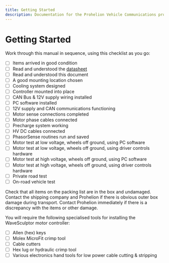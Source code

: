 ```yaml
---
title: Getting Started
description: Documentation for the Prohelion Vehicle Communications protocol
---
```


# Getting Started

Work through this manual in sequence, using this checklist as you go:

- [ ] Items arrived in good condition
- [ ] Read and understood the [datasheet](../Datasheet/index.md)
- [ ] Read and understood this document
- [ ] A good mounting location chosen
- [ ] Cooling system designed
- [ ] Controller mounted into place
- [ ] CAN Bus & 12V supply wiring installed
- [ ] PC software installed
- [ ] 12V supply and CAN communications functioning
- [ ] Motor sense connections completed
- [ ] Motor phase cables connected
- [ ] Precharge system working
- [ ] HV DC cables connected
- [ ] PhasorSense routines run and saved
- [ ] Motor test at low voltage, wheels off ground, using PC software
- [ ] Motor test at low voltage, wheels off ground, using driver controls hardware
- [ ] Motor test at high voltage, wheels off ground, using PC software
- [ ] Motor test at high voltage, wheels off ground, using driver controls hardware
- [ ] Private road test
- [ ] On-road vehicle test

Check that all items on the packing list are in the box and undamaged.  Contact the shipping company and Prohelion if there is obvious outer box damage during transport.  Contact Prohelion immediately if there is a discrepancy with the items or other damage.  

You will require the following specialised tools for installing the WaveSculptor motor controller:

- [ ] Allen (hex) keys
- [ ] Molex MicroFit crimp tool
- [ ] Cable cutters
- [ ] Hex lug or hydraulic crimp tool
- [ ] Various electronics hand tools for low power cable cutting & stripping
